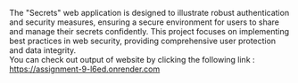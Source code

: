 The "Secrets" web application is designed to illustrate robust authentication and security measures, ensuring a secure environment for users to share and manage their secrets confidently. This project focuses on implementing best practices in web security, providing comprehensive user protection and data integrity.<br> You can check out output of website by clicking the following link :
<br>
https://assignment-9-l6ed.onrender.com
